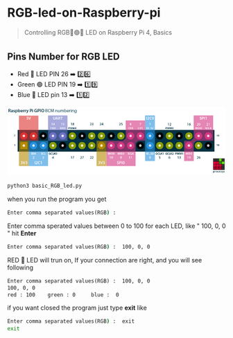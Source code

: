 # RGB-led-on-Raspberry-pi
> Controlling RGB🔴🟢🔵 LED on Raspberry Pi 4, Basics 


## Pins Number for RGB LED


- Red   🔴 LED PIN 26  ➡️ 2️⃣6️⃣
- Green 🟢 LED PIN 19  ➡️ 1️⃣9️⃣
- Blue  🔵 LED pin 13  ➡️ 1️⃣2️⃣


![image](https://raw.githubusercontent.com/Gadgetoid/Pinout.xyz/master/resources/raspberry-pi-pinout.png)

```cmd
python3 basic_RGB_led.py 
```
when you run the program you get 

```cmd
Enter comma separated values(RGB) :  
```
Enter comma sperated values between 0 to 100 for each LED, like " 100, 0, 0 " hit **Enter** 

```cmd
Enter comma separated values(RGB) :  100, 0, 0
```
RED 🔴 LED will trun on, If your connection are right, and you will see following
```
Enter comma separated values(RGB) :  100, 0, 0
100, 0, 0
red : 100    green : 0     blue :  0
``` 
if you want closed the program just type **exit** like 
```cmd
Enter comma separated values(RGB) :  exit
exit
```



